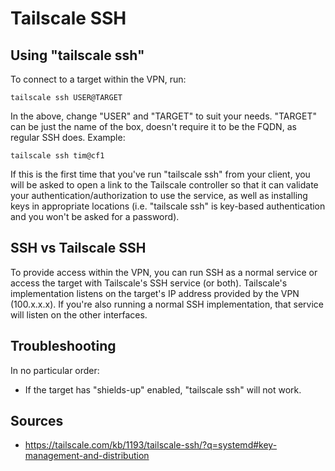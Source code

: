 # Tailscale SSH

## Using "tailscale ssh"

To connect to a target within the VPN, run:
```
tailscale ssh USER@TARGET
```
In the above, change "USER" and "TARGET" to suit your needs.  "TARGET" can be just the name of the box, doesn't require it to be the FQDN, as regular SSH does.  Example:
```
tailscale ssh tim@cf1
```
If this is the first time that you've run "tailscale ssh" from your client, you will be asked to open a link to the Tailscale controller so that it can validate your authentication/authorization to use the service, as well as installing keys in appropriate locations (i.e. "tailscale ssh" is key-based authentication and you won't be asked for a password).

## SSH vs Tailscale SSH

To provide access within the VPN, you can run SSH as a normal service or access the target with Tailscale's SSH service (or both).  Tailscale's implementation listens on the target's IP address provided by the VPN (100.x.x.x).  If you're also running a normal SSH implementation, that service will listen on the other interfaces.

## Troubleshooting

In no particular order:
* If the target has "shields-up" enabled, "tailscale ssh" will not work.

## Sources
* https://tailscale.com/kb/1193/tailscale-ssh/?q=systemd#key-management-and-distribution
